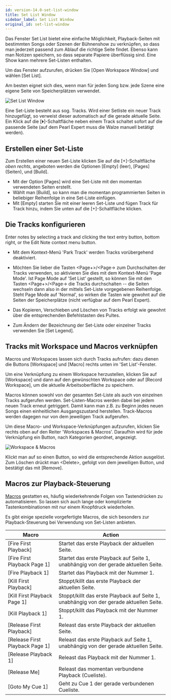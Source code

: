 ```yaml
---
id: version-14.0-set-list-window
title: Set List Window
sidebar_label: Set List Window
original_id: set-list-window
---
```


Das Fenster Set List bietet eine einfache Möglichkeit, Playback-Seiten
mit bestimmten Songs oder Szenen der Bühnenshow zu verknüpfen, so dass
man jederzeit passend zum Ablauf die richtige Seite findet. Ebenso kann
man Notizen speichern, so dass separate Papiere überflüssig sind. Eine
Show kann mehrere Set-Listen enthalten.

[](https://youtu.be/VX5acUU-99M?t=20 "Set Lists")

Um das Fenster aufzurufen, drücken Sie \[Open Workspace Window\] und
wählen \[Set List\].

Am besten eignet sich dies, wenn man für jeden Song bzw. jede Szene
eine eigene Seite von Speicherplätzen verwendet.

![Set List Window](/docs/images/Set-List-Window.png)

Eine Set-Liste besteht aus sog. Tracks. Wird einer Setliste ein neuer
Track hinzugefügt, so verweist dieser automatisch auf die gerade
aktuelle Seite. Ein Klick auf die \[⏵\]-Schaltfläche neben einem
Track schaltet sofort auf die passende Seite (auf dem Pearl Expert muss
die Walze manuell betätigt werden).

Erstellen einer Set-Liste
-------------------------

Zum Erstellen einer neuen Set-Liste klicken Sie auf die
\[+\]-Schaltfläche *oben rechts*, angeboten werden die Optionen \[Empty\]
(leer), \[Pages\] (Seiten), und \[Build\]. 
-   Mit der Option \[Pages\] wird eine Set-Liste mit den momentan 
	verwendeten Seiten erstellt. 
-	Wählt man \[Build\], so kann man die momentan programmierten Seiten 
	in beliebiger Reihenfolge in eine Set-Liste einfügen. 
-   Mit \[Empty\] starten Sie mit einer leeren Set-Liste und fügen Track 
	für Track hinzu, indem Sie unten auf die \[+\]-Schaltfläche klicken.

Die Tracks konfigurieren
------------------------

Enter notes by selecting a track and clicking the text entry button,
bottom right, or the Edit Note context menu button.

-   Mit dem Kontext-Menü 'Park Track' werden Tracks vorübergehend
    deaktiviert.

-   Möchten Sie lieber die Tasten \<Page+\>/\<Page-\> zum Durchschalten
    der Tracks verwenden, so aktivieren Sie dies mit dem Kontext-Menü
    'Page Mode'. Ist Page Mode auf 'Set List' gestellt, so können Sie
    mit den Tasten \<Page+\>/\<Page-\> die Tracks durchschalten -- die
    Seiten wechseln dann also in der mittels Set-Liste vorgegebenen
    Reihenfolge. Steht Page Mode auf 'Normal', so wirken die Tasten wie
    gewohnt auf die Seiten der Speicherplätze (nicht verfügbar auf dem
    Pearl Expert).

-   Das Kopieren, Verschieben und Löschen von Tracks erfolgt wie gewohnt
    über die entsprechenden Befehlstasten des Pultes.

-   Zum Ändern der Bezeichnung der Set-Liste oder einzelner Tracks
    verwenden Sie \[Set Legend\].

Tracks mit Workspace und Macros verknüpfen
------------------------------------------

Macros und Workspaces lassen sich durch Tracks aufrufen: dazu dienen die
Buttons \[Workspace\] und \[Macro\] rechts unten im 'Set List'-Fenster.

Um eine Verknüpfung zu einem Workspace herzustellen, klicken Sie auf
\[Workspace\] und dann auf den gewünschten Workspace oder auf \[Record
Workspace\], um die aktuelle Arbeitsoberfläche zu speichern.

Macros können sowohl von der gesamten Set-Liste als auch von einzelnen
Tracks aufgerufen werden. Set-Listen-Macros werden dabei bei jedem neuen
Track erneut getriggert. Damit kann man z.B. zu Beginn jedes neuen Songs
einen einheitlichen Ausgangszustand herstellen. Track-Macros werden
dagegen nur von dem jeweiligen Track aufgerufen.

Um diese Macro- und Workspace-Verknüpfungen aufzurufen, klicken Sie
rechts oben auf den Reiter 'Workspaces & Macros'. Daraufhin wird für
jede Verknüpfung ein Button, nach Kategorien geordnet, angezeigt.

![Workspace & Macros](/docs/images/Workspace-Macros.png)

Klickt man auf so einen Button, so wird die entsprechende Aktion
ausgelöst. Zum Löschen drückt man \<Delete\>, gefolgt von dem jeweiligen
Button, und bestätigt das mit \[Remove\].

Macros zur Playback-Steuerung
-----------------------------

[Macros](../titan-basics/front-panel-buttons.md#key-macro-buttons)
gestatten es, häufig wiederkehrende Folgen von Tastendrücken zu
automatisieren. So lassen sich auch lange oder komplizierte 
Tastenkombinationen mit nur einem Knopfdruck wiederholen.

Es gibt einige spezielle vorgefertigte Macros, die sich besonders zur
Playback-Steuerung bei Verwendung von Set-Listen anbieten.

Macro | Action
------|-------
\[Fire First Playback\] | Startet das erste Playback der aktuellen Seite.
\[Fire First Playback Page 1\] | Startet das erste Playback auf Seite 1, unabhängig von der gerade aktuellen Seite.
\[Fire Playback 1\] | Startet das Playback mit der Nummer 1.
\[Kill First Playback\] | Stoppt/killt das erste Playback der aktuellen Seite.
\[Kill First Playback Page 1\] | Stoppt/killt das erste Playback auf Seite 1, unabhängig von der gerade aktuellen Seite.
\[Kill Playback 1\] | Stoppt/killt das Playback mit der Nummer 1.
\[Release First Playback\] | Releast das erste Playback der aktuellen Seite.
\[Release First Playback Page 1\] | Releast das erste Playback auf Seite 1, unabhängig von der gerade aktuellen Seite.
\[Release Playback 1\] | Releast das Playback mit der Nummer 1.
\[Release Me\] | Releast das momentan verbundene Playback (Cueliste).
\[Goto My Cue 1\] | Geht zu Cue 1 der gerade verbundenen Cueliste.
